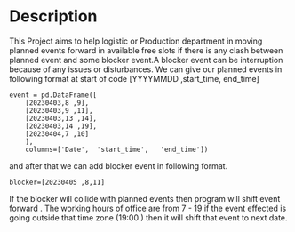 # Description

This Project aims to help logistic or Production department in moving planned events forward in available free slots if there
is any clash between planned event and some blocker event.A blocker event can be interruption because of any issues or disturbances.
We can give our planned events in following format at start of code [YYYYMMDD ,start_time, end_time]


```
event = pd.DataFrame([
    [20230403,8 ,9],
    [20230403,9 ,11],
    [20230403,13 ,14],
    [20230403,14 ,19],
    [20230404,7 ,10]
    ],
    columns=['Date',  'start_time',   'end_time'])
```
and after that we can add blocker event in following format.

```
blocker=[20230405 ,8,11]
```
If the blocker will collide with planned events then program will shift event forward . The working hours of office are from 7 - 19
if the event effected is going outside that time zone (19:00 ) then it will shift that event to next date.
